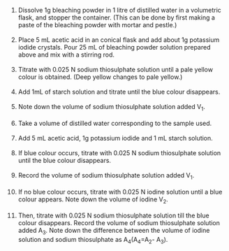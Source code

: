 1. Dissolve 1g bleaching powder in 1 litre of distilled water in a volumetric flask, and stopper the container.
(This can be done by first making a paste of the bleaching powder with mortar and pestle.)</br></br>
2. Place 5 mL acetic acid in an conical flask and add about 1g potassium iodide crystals. Pour 25 mL of bleaching powder solution prepared above and mix with a stirring rod.</br></br>
3. Titrate with 0.025 N sodium thiosulphate solution until a pale yellow colour is obtained. (Deep yellow changes to pale yellow.)</br></br>
4. Add 1mL of starch solution and titrate until the blue colour disappears.</br></br>
5. Note down the volume of sodium thiosulphate solution added V<sub>1</sub>.</br></br>
6. Take a volume of distilled water corresponding to the sample used.</br></br>
7. Add 5 mL acetic acid, 1g potassium iodide and 1 mL starch solution.</br></br>
8. If blue colour occurs, titrate with 0.025 N sodium thiosulphate solution until the blue colour disappears.</br></br>
9. Record the volume of sodium thiosulphate solution added V<sub>1</sub>.</br></br>
10. If no blue colour occurs, titrate with 0.025 N iodine solution until a blue colour appears. Note down the volume of iodine V<sub>2</sub>.</br></br>
11. Then, titrate with 0.025 N sodium thiosulphate solution till the blue colour disappears. Record the volume of sodium thiosulphate solution added A<sub>3</sub>. Note down the difference between the volume of iodine solution and sodium thiosulphate as A<sub>4</sub>(A<sub>4</sub>=A<sub>2</sub>- A<sub>3</sub>).
